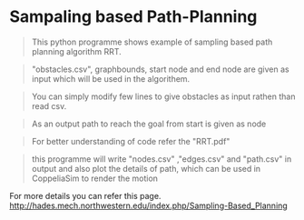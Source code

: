 # Sampaling based Path-Planning

> This python programme shows example of sampling based path planning algorithm RRT.

> "obstacles.csv", graphbounds, start node and end node are given as input which will be used in the algorithem.

> You can simply modify few lines to give obstacles as input rathen than read csv.

> As an output path to reach the goal from start is given as node

> For better understanding of code refer the "RRT.pdf"

> this programme will write "nodes.csv" ,"edges.csv" and "path.csv" in output and also plot the details of path, which can be used in CoppeliaSim to render the motion

For more details you can refer this page.
http://hades.mech.northwestern.edu/index.php/Sampling-Based_Planning
